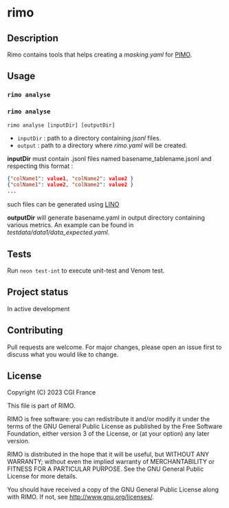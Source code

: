 # rimo

## Description

Rimo contains tools that helps creating a *masking.yaml* for [PIMO](https://github.com/CGI-FR/PIMO).
<!-- It works as a 6 steps process : -->
<!-- ![rimo steps](.github/img/rimo_steps.png "rimo steps") -->
<!--
1. `gather` : orchestrate LINO to extract table of the database into a *.jsonl* file
2. `analyse` : extract meaningful information on database from *.jsonl*
3. `export` : dump data into an *Excel* file which serves as a configuration means
4. `import` : load, store and verify inputted data of the *Excel* file into a *.yaml* file
5. `build` : create a *pimo_masking.yaml* from *.yaml*
6. `script` : build a bash script to execute pipeline for PIMO -->

<!-- ## Installation
`rimo` command line work in relative project's directory, like `git` or `docker` -->

## Usage

### `rimo analyse`
### `rimo analyse`

```console
rimo analyse [inputDir] [outputDir]
```

- `inputDir` : path to a directory containing *jsonl* files.
- `output` : path to a directory where *rimo.yaml* will be created.

**inputDir** must contain .jsonl files named basename_tablename.jsonl and respecting this format :

```json
{"colName1": value1, "colName2": value2 }
{"colName1": value2, "colName2": value2 }
...
```

such files can be generated using [LINO](https://github.com/CGI-FR/LINO)

**outputDir** will generate basename.yaml in output directory containing various metrics. An example can be found in *testdata/data1/data_expected.yaml*.

## Tests

Run `neon test-int` to execute unit-test and Venom test.

## Project status

In active development

## Contributing

Pull requests are welcome. For major changes, please open an issue first to discuss what you would like to change.

## License

Copyright (C) 2023 CGI France

This file is part of RIMO.

RIMO is free software: you can redistribute it and/or modify
it under the terms of the GNU General Public License as published by
the Free Software Foundation, either version 3 of the License, or
(at your option) any later version.

RIMO is distributed in the hope that it will be useful,
but WITHOUT ANY WARRANTY; without even the implied warranty of
MERCHANTABILITY or FITNESS FOR A PARTICULAR PURPOSE.  See the
GNU General Public License for more details.

You should have received a copy of the GNU General Public License
along with RIMO.  If not, see <http://www.gnu.org/licenses/>.
